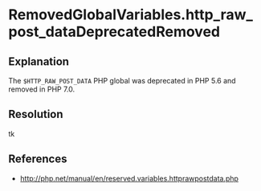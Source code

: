 RemovedGlobalVariables.http_raw_post_dataDeprecatedRemoved
==========================================================

## Explanation

The `$HTTP_RAW_POST_DATA` PHP global was deprecated in PHP 5.6 and removed in PHP 7.0.

## Resolution

tk

## References

* http://php.net/manual/en/reserved.variables.httprawpostdata.php

